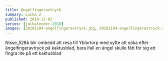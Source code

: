 ```yaml
---
title: Ängelfingeravtryck
summary: Lucka 2
published: 2018-12-02
series: [julkalender-2018]
images: [20181104-angelfingeravtryck.jpg, 20181104-angelfingeravtryck-2.jpg]
---
```


Nisse_528b blir ombedd att resa till Yblortorp med syfte att söka efter ängelfingeravtryck på kaktusblad, bara ifall en ängel skulle fått för sig att fingra lite på ett kaktusblad
